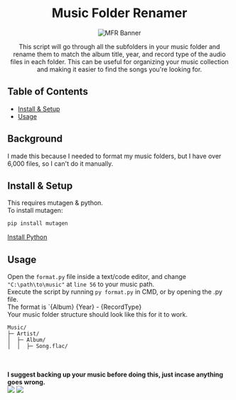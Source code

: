 
<h1 align="center">Music Folder Renamer</h1>
<p align="center">
  <img src="https://i.ibb.co/qsbQ8WT/banner.png" alt="MFR Banner"/>
</p>
<!-- ![badge]() -->
<!-- ![badge]() -->
<p align="center">This script will go through all the subfolders in your music folder and rename them to match the album title, year, and record type of the audio files in each folder. This can be useful for organizing your music collection and making it easier to find the songs you're looking for.</p>

Table of Contents
-----------------

-   [Install & Setup](#installsetup)
-   [Usage](#usage)

Background
----------

I made this because I needed to format my music folders, but I have over 6,000 files, so I can't do it manually.


Install & Setup
---------------

This requires mutagen & python.
<br />To install mutagen:
```python
pip install mutagen
```
[Install Python](https://www.python.org/downloads/)

Usage
-----

Open the `format.py` file inside a text/code editor, and change `"C:\path\to\music"` at `line 56` to your music path.
<br />Execute the script by running `py format.py` in CMD, or by opening the .py file.
<br />The format is `{Album} {Year} - {RecordType}
<br />Your music folder structure should look like this for it to work.
``` 
Music/
├─ Artist/
│  ├─ Album/
│  │  ├─ Song.flac/

```

<br /><br />**I suggest backing up your music before doing this, just incase anything goes wrong.**<br />
<img src="https://raw.githubusercontent.com/polysymphonic/MusicFolderRenamer/main/example1.gif">
<img src="https://i.ibb.co/3N7W0rf/cmd-Eqx-E8iv-JZe.png">
